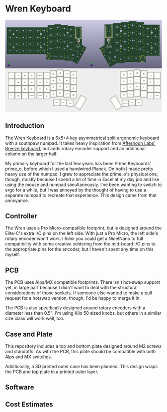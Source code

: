 # Wren Keyboard

![wren_preview](/images/wren_preview.png)

## Introduction
The Wren Keyboard is a 6x5+4 key asymmetrical split ergonomic keyboard with a southpaw numpad. It takes heavy inspiration from [Afternoon Labs' Breeze keyboard](https://afternoonlabs.com/breeze/), but adds rotary encoder support and an additional column on the larger half.

My primary keyboard for the last few years has been Prime Keyboards' prime_o, before which I used a handwired Planck. On both I made pretty heavy use of the numpad. I grew to appreciate the prime\_o's physical one, though, mostly because I spend a lot of time in Excel at my day job and like using the mouse and numpad simultaneously. I've been wanting to switch to ergo for a while, but I was annoyed by the thought of having to use a separate numpad to recreate that experience. This design came from that annoyance.

## Controller
The Wren uses a Pro Micro-compatible footprint, but is designed around the Elite-C's extra I/O pins on the left side. With just a Pro Micro, the left side's rotary encoder won't work. I _think_ you could get a Nice!Nano to full compatibility with some creative soldering from the mid-board I/O pins to the appropriate pins for the encoder, but I haven't spent any time on this myself.

## PCB
The PCB uses Alps/MX compatible footprints. There isn't hot-swap support yet, in large part because I didn't want to deal with the structural considerations of those sockets. If someone else wanted to make a pull request for a hotswap version, though, I'd be happy to merge it in.

The PCB is also specifically designed around rotary encoders with a diameter less than 0.5". I'm using Kilo 50 sized knobs, but others in a similar size class will work well, too.

## Case and Plate
This repository includes a top and bottom plate designed around M2 screws and standoffs. As with the PCB, this plate should be compatible with both Alps and MX switches.

Additionally, a 3D printed outer case has been planned. This design wraps the PCB and top plate in a printed outer layer.

## Software

## Cost Estimates
